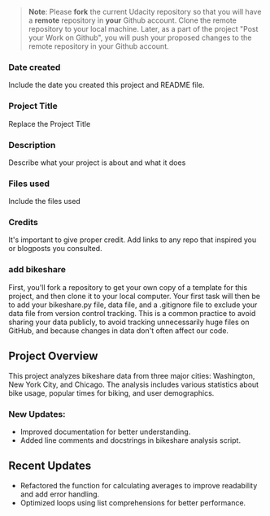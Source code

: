 >**Note**: Please **fork** the current Udacity repository so that you will have a **remote** repository in **your** Github account. Clone the remote repository to your local machine. Later, as a part of the project "Post your Work on Github", you will push your proposed changes to the remote repository in your Github account.

### Date created
Include the date you created this project and README file.

### Project Title
Replace the Project Title

### Description
Describe what your project is about and what it does

### Files used
Include the files used

### Credits
It's important to give proper credit. Add links to any repo that inspired you or blogposts you consulted.
### add bikeshare
First, you'll fork a repository to get your own copy of a template for this project, and then clone it to
your local computer. Your first task will then be to add your bikeshare.py file, data file, and a .gitignore 
file to exclude your data file from version control tracking. This is a common practice to avoid sharing your 
data publicly, to avoid tracking unnecessarily huge files on GitHub, and because changes in data don't often affect our code.

## Project Overview

This project analyzes bikeshare data from three major cities: Washington, New York City, and Chicago. The analysis includes various statistics about bike usage, popular times for biking, and user demographics.

### New Updates:
- Improved documentation for better understanding.
- Added line comments and docstrings in bikeshare analysis script.

## Recent Updates
- Refactored the function for calculating averages to improve readability and add error handling.
- Optimized loops using list comprehensions for better performance.
